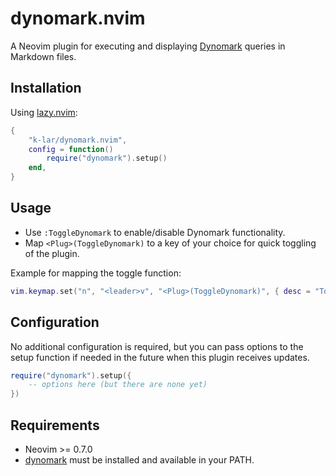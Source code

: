 # dynomark.nvim

A Neovim plugin for executing and displaying [Dynomark](https://github.com/k-lar/dynomark) queries in Markdown files.

## Installation

Using [lazy.nvim](https://github.com/folke/lazy.nvim):

```lua
{
    "k-lar/dynomark.nvim",
    config = function()
        require("dynomark").setup()
    end,
}
```

## Usage

- Use `:ToggleDynomark` to enable/disable Dynomark functionality.
- Map `<Plug>(ToggleDynomark)` to a key of your choice for quick toggling of the plugin.

Example for mapping the toggle function:

```lua
vim.keymap.set("n", "<leader>v", "<Plug>(ToggleDynomark)", { desc = "Toggle Dynomark" })
```

## Configuration

No additional configuration is required, but you can pass options to the setup function if needed in the future when this plugin receives updates.

```lua
require("dynomark").setup({
    -- options here (but there are none yet)
})
```

## Requirements

- Neovim >= 0.7.0
- [dynomark](https://github.com/k-lar/dynomark) must be installed and available in your PATH.

